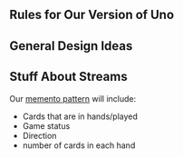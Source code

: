 ## Rules for Our Version of Uno

## General Design Ideas

## Stuff About Streams
Our [memento pattern](https://en.wikipedia.org/wiki/Memento_pattern) will include:
* Cards that are in hands/played
* Game status
* Direction
* number of cards in each hand
